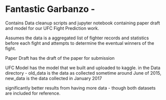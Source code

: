 # Fantastic Garbanzo - 

Contains Data cleanup scripts and jupyter notebook containing paper draft and model for our UFC Fight Prediction work. 

Assumes the data is a aggregated list of fighter records and statistics before each fight and attempts to determine the eventual winners of the fight. 

Paper Draft has the draft of the paper for submission

UFC Model has the model that we built and uploaded to kaggle. 
in the Data directory - old_data is the data as collected sometime around June of 2015, new_data is the data collected in January 2017

significantly better results from having more data - though both datasets are included for reference. 
